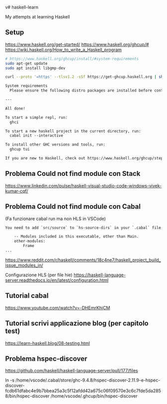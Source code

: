 v# haskell-learn

My attempts at learning Haskell

## Setup

<https://www.haskell.org/get-started/>
<https://www.haskell.org/ghcup/#>
<https://wiki.haskell.org/How_to_write_a_Haskell_program>

```bash
# https://www.haskell.org/ghcup/install/#system-requirements
sudo apt-get update
sudo apt install libgmp-dev

curl --proto '=https' --tlsv1.2 -sSf https://get-ghcup.haskell.org | sh
```

```txt
System requirements 
  Please ensure the following distro packages are installed before continuing (you can exit ghcup and return at any time): build-essential curl libffi-dev libffi7 libgmp-dev libgmp10 libncurses-dev libncurses5 libtinfo5 pkg-config

---

All done!

To start a simple repl, run:
  ghci

To start a new haskell project in the current directory, run:
  cabal init --interactive

To install other GHC versions and tools, run:
  ghcup tui

If you are new to Haskell, check out https://www.haskell.org/ghcup/steps/
```

## Problema Could not find module con Stack

<https://www.linkedin.com/pulse/haskell-visual-studio-code-windows-vivek-kumar-cqf/>

## Problema Could not find module con Cabal

(Fa funzionare cabal run ma non HLS in VSCode)

```txt
You need to add `src/source` to `hs-source-dirs` in your `.cabal` file

    -- Modules included in this executable, other than Main.
    other-modules:
        Frame
...


```

<https://www.reddit.com/r/haskell/comments/18c4ne7/haskell_project_build_issue_modules_in/>

Configurazione HLS (per file hie)
<https://haskell-language-server.readthedocs.io/en/latest/configuration.html>

## Tutorial cabal

<https://www.youtube.com/watch?v=-DHEmrKhjCM>

## Tutorial scrivi applicazione blog (per capitolo test)

<https://learn-haskell.blog/08-testing.html>

## Problema hspec-discover

<https://github.com/haskell/haskell-language-server/pull/177/files>

ln -s  /home/vscode/.cabal/store/ghc-9.4.8/hspec-discover-2.11.9-e-hspec-discover-fcdb61dfabc4e9b7bbea25a3c5f12afdd42a675c06f09570e3c6c7fde5da2858/bin/hspec-discover  /home/vscode/.ghcup/bin/hspec-discover
